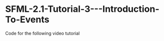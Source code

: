 SFML-2.1-Tutorial-3---Introduction-To-Events
============================================

Code for the following video tutorial 
